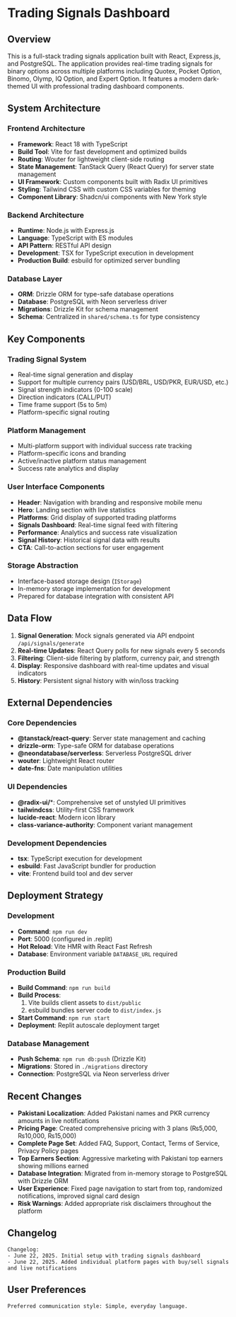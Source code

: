 # Trading Signals Dashboard

## Overview

This is a full-stack trading signals application built with React, Express.js, and PostgreSQL. The application provides real-time trading signals for binary options across multiple platforms including Quotex, Pocket Option, Binomo, Olymp, IQ Option, and Expert Option. It features a modern dark-themed UI with professional trading dashboard components.

## System Architecture

### Frontend Architecture
- **Framework**: React 18 with TypeScript
- **Build Tool**: Vite for fast development and optimized builds
- **Routing**: Wouter for lightweight client-side routing
- **State Management**: TanStack Query (React Query) for server state management
- **UI Framework**: Custom components built with Radix UI primitives
- **Styling**: Tailwind CSS with custom CSS variables for theming
- **Component Library**: Shadcn/ui components with New York style

### Backend Architecture
- **Runtime**: Node.js with Express.js
- **Language**: TypeScript with ES modules
- **API Pattern**: RESTful API design
- **Development**: TSX for TypeScript execution in development
- **Production Build**: esbuild for optimized server bundling

### Database Layer
- **ORM**: Drizzle ORM for type-safe database operations
- **Database**: PostgreSQL with Neon serverless driver
- **Migrations**: Drizzle Kit for schema management
- **Schema**: Centralized in `shared/schema.ts` for type consistency

## Key Components

### Trading Signal System
- Real-time signal generation and display
- Support for multiple currency pairs (USD/BRL, USD/PKR, EUR/USD, etc.)
- Signal strength indicators (0-100 scale)
- Direction indicators (CALL/PUT)
- Time frame support (5s to 5m)
- Platform-specific signal routing

### Platform Management
- Multi-platform support with individual success rate tracking
- Platform-specific icons and branding
- Active/inactive platform status management
- Success rate analytics and display

### User Interface Components
- **Header**: Navigation with branding and responsive mobile menu
- **Hero**: Landing section with live statistics
- **Platforms**: Grid display of supported trading platforms
- **Signals Dashboard**: Real-time signal feed with filtering
- **Performance**: Analytics and success rate visualization
- **Signal History**: Historical signal data with results
- **CTA**: Call-to-action sections for user engagement

### Storage Abstraction
- Interface-based storage design (`IStorage`)
- In-memory storage implementation for development
- Prepared for database integration with consistent API

## Data Flow

1. **Signal Generation**: Mock signals generated via API endpoint `/api/signals/generate`
2. **Real-time Updates**: React Query polls for new signals every 5 seconds
3. **Filtering**: Client-side filtering by platform, currency pair, and strength
4. **Display**: Responsive dashboard with real-time updates and visual indicators
5. **History**: Persistent signal history with win/loss tracking

## External Dependencies

### Core Dependencies
- **@tanstack/react-query**: Server state management and caching
- **drizzle-orm**: Type-safe ORM for database operations
- **@neondatabase/serverless**: Serverless PostgreSQL driver
- **wouter**: Lightweight React router
- **date-fns**: Date manipulation utilities

### UI Dependencies
- **@radix-ui/***: Comprehensive set of unstyled UI primitives
- **tailwindcss**: Utility-first CSS framework
- **lucide-react**: Modern icon library
- **class-variance-authority**: Component variant management

### Development Dependencies
- **tsx**: TypeScript execution for development
- **esbuild**: Fast JavaScript bundler for production
- **vite**: Frontend build tool and dev server

## Deployment Strategy

### Development
- **Command**: `npm run dev`
- **Port**: 5000 (configured in .replit)
- **Hot Reload**: Vite HMR with React Fast Refresh
- **Database**: Environment variable `DATABASE_URL` required

### Production Build
- **Build Command**: `npm run build`
- **Build Process**: 
  1. Vite builds client assets to `dist/public`
  2. esbuild bundles server code to `dist/index.js`
- **Start Command**: `npm run start`
- **Deployment**: Replit autoscale deployment target

### Database Management
- **Push Schema**: `npm run db:push` (Drizzle Kit)
- **Migrations**: Stored in `./migrations` directory
- **Connection**: PostgreSQL via Neon serverless driver

## Recent Changes

- **Pakistani Localization**: Added Pakistani names and PKR currency amounts in live notifications
- **Pricing Page**: Created comprehensive pricing with 3 plans (₨5,000, ₨10,000, ₨15,000)
- **Complete Page Set**: Added FAQ, Support, Contact, Terms of Service, Privacy Policy pages
- **Top Earners Section**: Aggressive marketing with Pakistani top earners showing millions earned
- **Database Integration**: Migrated from in-memory storage to PostgreSQL with Drizzle ORM
- **User Experience**: Fixed page navigation to start from top, randomized notifications, improved signal card design
- **Risk Warnings**: Added appropriate risk disclaimers throughout the platform

## Changelog

```
Changelog:
- June 22, 2025. Initial setup with trading signals dashboard
- June 22, 2025. Added individual platform pages with buy/sell signals and live notifications
```

## User Preferences

```
Preferred communication style: Simple, everyday language.
```